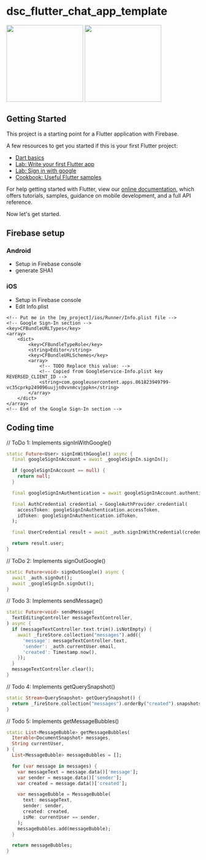# dsc_flutter_chat_app_template

<img src="https://i.pinimg.com/originals/64/3f/ae/643fae31d95b359db54cf936191cb01b.png" width="200">

<img src="https://i.pinimg.com/originals/1a/9f/69/1a9f69af3072fec0b2e5d42552d73d16.png" width="200">

## Getting Started

This project is a starting point for a Flutter application with Firebase.

A few resources to get you started if this is your first Flutter project:

- [Dart basics](https://dart.dev/guides/language/language-tour)
- [Lab: Write your first Flutter app](https://flutter.dev/docs/get-started/codelab)
- [Lab: Sign in with google](https://blog.codemagic.io/firebase-authentication-google-sign-in-using-flutter/)
- [Cookbook: Useful Flutter samples](https://flutter.dev/docs/cookbook)

For help getting started with Flutter, view our
[online documentation](https://flutter.dev/docs), which offers tutorials,
samples, guidance on mobile development, and a full API reference.

Now let's get started.

## Firebase setup

### Android

- Setup in Firebase console
- generate SHA1

### iOS

- Setup in Firebase console
- Edit Info.plist

```
<!-- Put me in the [my_project]/ios/Runner/Info.plist file -->
<!-- Google Sign-In section -->
<key>CFBundleURLTypes</key>
<array>
	<dict>
		<key>CFBundleTypeRole</key>
		<string>Editor</string>
		<key>CFBundleURLSchemes</key>
		<array>
			<!-- TODO Replace this value: -->
			<!-- Copied from GoogleService-Info.plist key REVERSED_CLIENT_ID -->
			<string>com.googleusercontent.apps.861823949799-vc35cprkp249096uujjn0vvnmcvjppkn</string>
		</array>
	</dict>
</array>
<!-- End of the Google Sign-In section -->
```

## Coding time

// ToDo 1: Implements signInWithGoogle()

```dart
static Future<User> signInWithGoogle() async {
  final googleSignInAccount = await _googleSignIn.signIn();

  if (googleSignInAccount == null) {
    return null;
  }

  final googleSignInAuthentication = await googleSignInAccount.authentication;

  final AuthCredential credential = GoogleAuthProvider.credential(
    accessToken: googleSignInAuthentication.accessToken,
    idToken: googleSignInAuthentication.idToken,
  );

  final UserCredential result = await _auth.signInWithCredential(credential);

  return result.user;
}
```

// ToDo 2: Implements signOutGoogle()

```dart
static Future<void> signOutGoogle() async {
  await _auth.signOut();
  await _googleSignIn.signOut();
}
```

// Todo 3: Implements sendMessage()

```dart
static Future<void> sendMessage(
  TextEditingController messageTextController,
) async {
  if (messageTextController.text.trim().isNotEmpty) {
    await _fireStore.collection("messages").add({
      'message': messageTextController.text,
      'sender': _auth.currentUser.email,
      'created': Timestamp.now(),
    });
  }
  messageTextController.clear();
}
```

// Todo 4: Implements getQuerySnapshot()

```dart
static Stream<QuerySnapshot> getQuerySnapshot() {
  return _fireStore.collection("messages").orderBy("created").snapshots();
}
```

// Todo 5: Implements getMessageBubbles()

```dart
static List<MessageBubble> getMessageBubbles(
  Iterable<DocumentSnapshot> messages,
  String currentUser,
) {
  List<MessageBubble> messageBubbles = [];

  for (var message in messages) {
    var messageText = message.data()['message'];
    var sender = message.data()['sender'];
    var created = message.data()['created'];

    var messageBubble = MessageBubble(
      text: messageText,
      sender: sender,
      created: created,
      isMe: currentUser == sender,
    );
    messageBubbles.add(messageBubble);
  }

  return messageBubbles;
}
```
